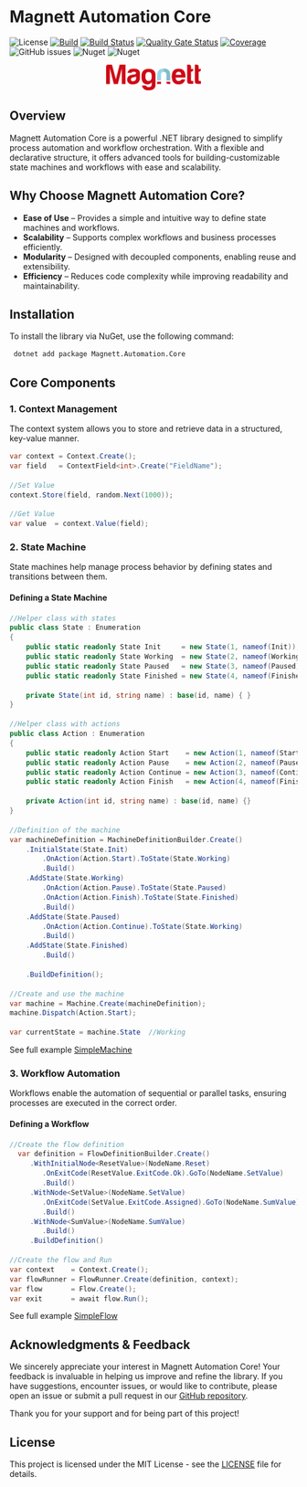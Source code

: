 # Magnett Automation Core

![License](https://img.shields.io/github/license/lhpiney/magnett-automation-core)
[![Build](https://github.com/LHPiney/magnett-automation-core/actions/workflows/build-and-analyze.yml/badge.svg)](https://github.com/LHPiney/magnett-automation-core/actions/workflows/build-and-analyze.yml)
[![Build Status](https://dev.azure.com/Magnett/Magnett.Automation/_apis/build/status/magnett-automation-core?branchName=azure-pipelines)](https://dev.azure.com/Magnett/Magnett.Automation/_build/latest?definitionId=1&branchName=azure-pipelines)
[![Quality Gate Status](https://sonarcloud.io/api/project_badges/measure?project=magnett_automation&metric=alert_status)](https://sonarcloud.io/dashboard?id=magnett_automation) [![Coverage](https://sonarcloud.io/api/project_badges/measure?project=magnett_automation&metric=coverage)](https://sonarcloud.io/dashboard?id=magnett_automation)
![GitHub issues](https://img.shields.io/github/issues/lhpiney/magnett-automation-core)
![Nuget](https://img.shields.io/nuget/v/Magnett.Automation.Core)
![Nuget](https://img.shields.io/nuget/dt/Magnett.Automation.Core)

<p align="center" width="100%">
 <img width="33%" src="./assets/Logo.png"> 
</p>

## Overview

Magnett Automation Core is a powerful .NET library designed to simplify process automation and workflow orchestration. With a flexible and declarative structure, it offers advanced tools for building-customizable state machines and workflows with ease and scalability.

## Why Choose Magnett Automation Core?

- **Ease of Use** – Provides a simple and intuitive way to define state machines and workflows.
- **Scalability** – Supports complex workflows and business processes efficiently.
- **Modularity** – Designed with decoupled components, enabling reuse and extensibility.
- **Efficiency** – Reduces code complexity while improving readability and maintainability.

## Installation

To install the library via NuGet, use the following command:

```sh
 dotnet add package Magnett.Automation.Core
```

## Core Components

### 1. Context Management

The context system allows you to store and retrieve data in a structured, key-value manner.

```csharp
var context = Context.Create();
var field   = ContextField<int>.Create("FieldName");

//Set Value
context.Store(field, random.Next(1000));

//Get Value
var value  = context.Value(field); 
```

### 2. State Machine

State machines help manage process behavior by defining states and transitions between them.

#### Defining a State Machine

```csharp
//Helper class with states
public class State : Enumeration
{
    public static readonly State Init     = new State(1, nameof(Init));
    public static readonly State Working  = new State(2, nameof(Working));
    public static readonly State Paused   = new State(3, nameof(Paused));
    public static readonly State Finished = new State(4, nameof(Finished));

    private State(int id, string name) : base(id, name) { }
}

//Helper class with actions
public class Action : Enumeration
{
    public static readonly Action Start    = new Action(1, nameof(Start));
    public static readonly Action Pause    = new Action(2, nameof(Pause));
    public static readonly Action Continue = new Action(3, nameof(Continue));
    public static readonly Action Finish   = new Action(4, nameof(Finish));

    private Action(int id, string name) : base(id, name) {}
}

//Definition of the machine
var machineDefinition = MachineDefinitionBuilder.Create()
    .InitialState(State.Init)
        .OnAction(Action.Start).ToState(State.Working)
        .Build()
    .AddState(State.Working)
        .OnAction(Action.Pause).ToState(State.Paused)
        .OnAction(Action.Finish).ToState(State.Finished)
        .Build()
    .AddState(State.Paused)
        .OnAction(Action.Continue).ToState(State.Working)
        .Build()
    .AddState(State.Finished)
        .Build()

    .BuildDefinition();

//Create and use the machine
var machine = Machine.Create(machineDefinition);
machine.Dispatch(Action.Start);

var currentState = machine.State  //Working
```
See full example [SimpleMachine](https://github.com/LHPiney/magnett-automation-core/tree/main/test/Magnett.Automation.Core.IntegrationTest/StateMachines/SimpleMachine)

### 3. Workflow Automation

Workflows enable the automation of sequential or parallel tasks, ensuring processes are executed in the correct order.

#### Defining a Workflow

```csharp
//Create the flow definition
  var definition = FlowDefinitionBuilder.Create()
     .WithInitialNode<ResetValue>(NodeName.Reset)
        .OnExitCode(ResetValue.ExitCode.Ok).GoTo(NodeName.SetValue)
        .Build() 
     .WithNode<SetValue>(NodeName.SetValue)
        .OnExitCode(SetValue.ExitCode.Assigned).GoTo(NodeName.SumValue)
        .Build() 
     .WithNode<SumValue>(NodeName.SumValue)
        .Build()
     .BuildDefinition()

//Create the flow and Run
var context    = Context.Create();
var flowRunner = FlowRunner.Create(definition, context);
var flow       = Flow.Create();
var exit       = await flow.Run();
```

See full example [SimpleFlow](https://github.com/LHPiney/magnett-automation-core/tree/main/test/Magnett.Automation.Core.IntegrationTest/WorkFlows/SimpleFlow/Definitions)

## Acknowledgments & Feedback

We sincerely appreciate your interest in Magnett Automation Core! Your feedback is invaluable in helping us improve and refine the library. If you have suggestions, encounter issues, or would like to contribute, please open an issue or submit a pull request in our [GitHub repository](https://github.com/LHPiney/magnett-automation-core/issues).

Thank you for your support and for being part of this project!

## License

This project is licensed under the MIT License - see the [LICENSE](LICENSE) file for details.
```
